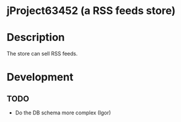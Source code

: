 # jProject63452 (a RSS feeds store)

# Description

The store can sell RSS feeds.

# Development

## TODO
- Do the DB schema more complex (Igor)

